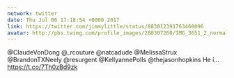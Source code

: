 ```yaml
---
network: twitter
date: Thu Jul 06 17:18:54 +0000 2017
link: https://twitter.com/jimmylittle/status/883012391763460096
avatar: http://pbs.twimg.com/profile_images/280307260/IMG_3651_2_normal.jpg
---
```


@ClaudeVonDong @_rcouture @natcadude @MelissaStrux @BrandonTXNeely @resurgent @KellyannePolls @thejasonhopkins He i… https://t.co/7Th0zBd9zk
